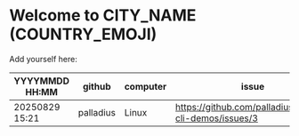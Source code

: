 # Welcome to CITY_NAME (COUNTRY_EMOJI)

Add yourself here:

| YYYYMMDD HH:MM | github | computer | issue |
|---|---|---|---|
| 20250829 15:21 | palladius | Linux | https://github.com/palladius/gemini-cli-demos/issues/3 |
